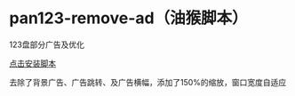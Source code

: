 # pan123-remove-ad（油猴脚本）
123盘部分广告及优化

[点击安装脚本](https://update.greasyfork.org/scripts/503621/123%E7%9B%98%E5%8E%BB%E5%B9%BF%E5%91%8A.user.js)

去除了背景广告、广告跳转、及广告横幅，添加了150%的缩放，窗口宽度自适应
